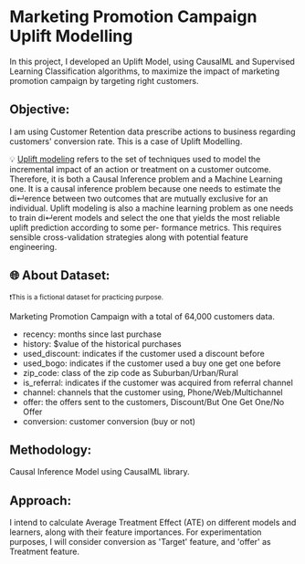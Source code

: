 # Marketing Promotion Campaign Uplift Modelling
In this project, I developed an Uplift Model, using CausalML and Supervised Learning Classification algorithms, to maximize the impact of marketing promotion campaign by targeting right customers.

## Objective: 
I am using Customer Retention data prescribe actions to business regarding customers' conversion rate. This is a case of Uplift Modelling.

  💡 [Uplift modeling](https://proceedings.mlr.press/v67/gutierrez17a/gutierrez17a.pdf) refers to the set of techniques used to model the incremental impact of an action or treatment on a customer outcome. Therefore, it is both a Causal Inference problem and a Machine Learning one. It is a causal inference problem because one needs to estimate the di↵erence between two outcomes that are mutually exclusive for an individual. Uplift modeling is also a machine learning problem as one needs to train di↵erent models and select the one that yields the most reliable uplift prediction according to some per- formance metrics. This requires sensible cross-validation strategies along with potential feature engineering.

## 🌐 About Dataset:
  <sup>:exclamation:This is a fictional dataset for practicing purpose.</sup><sub></sub>

Marketing Promotion Campaign with a total of 64,000 customers data.
- recency: months since last purchase
- history: $value of the historical purchases
- used_discount: indicates if the customer used a discount before
- used_bogo: indicates if the customer used a buy one get one before
- zip_code: class of the zip code as Suburban/Urban/Rural
- is_referral: indicates if the customer was acquired from referral channel
- channel: channels that the customer using, Phone/Web/Multichannel
- offer: the offers sent to the customers, Discount/But One Get One/No Offer
- conversion: customer conversion (buy or not)

## Methodology: 
Causal Inference Model using CausalML library.

## Approach: 
I intend to calculate Average Treatment Effect (ATE) on different models and learners, along with their feature importances. For experimentation purposes, I will consider conversion as 'Target' feature, and 'offer' as Treatment feature.
